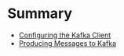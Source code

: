 # Summary

* [Configuring the Kafka Client](docs/configuring_the_kafka_client.md)
* [Producing Messages to Kafka](docs/producing_messages_to_kafka.md)

